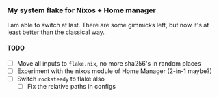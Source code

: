 ### My system flake for Nixos + Home manager

I am able to switch at last. There are some gimmicks left, but now it's at least better than the classical way.

#### TODO

- [ ] Move all inputs to `flake.nix`, no more sha256's in random places
- [ ] Experiment with the nixos module of Home Manager (2-in-1 maybe?)
- [ ] Switch `rocksteady` to flake also
    - [ ] Fix the relative paths in configs
